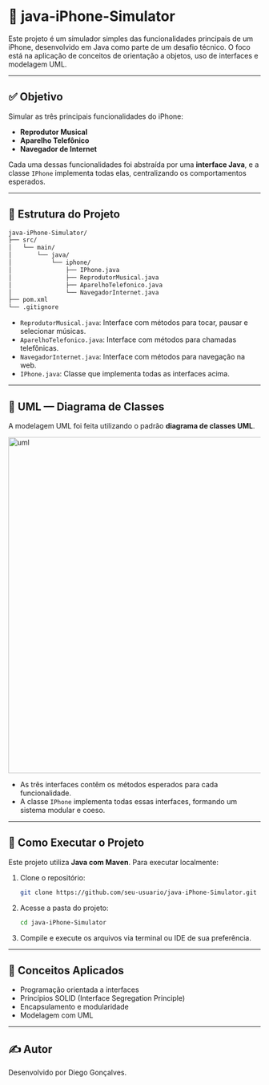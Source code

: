 # 📱 java-iPhone-Simulator

Este projeto é um simulador simples das funcionalidades principais de um iPhone, desenvolvido em Java como parte de um desafio técnico. O foco está na aplicação de conceitos de orientação a objetos, uso de interfaces e modelagem UML.

---

## ✅ Objetivo

Simular as três principais funcionalidades do iPhone:

- **Reprodutor Musical**
- **Aparelho Telefônico**
- **Navegador de Internet**

Cada uma dessas funcionalidades foi abstraída por uma **interface Java**, e a classe `IPhone` implementa todas elas, centralizando os comportamentos esperados.

---

## 🔧 Estrutura do Projeto

```bash
java-iPhone-Simulator/
├── src/
│   └── main/
│       └── java/
│           └── iphone/
│               ├── IPhone.java
│               ├── ReprodutorMusical.java
│               ├── AparelhoTelefonico.java
│               └── NavegadorInternet.java
├── pom.xml
└── .gitignore
```

- `ReprodutorMusical.java`: Interface com métodos para tocar, pausar e selecionar músicas.
- `AparelhoTelefonico.java`: Interface com métodos para chamadas telefônicas.
- `NavegadorInternet.java`: Interface com métodos para navegação na web.
- `IPhone.java`: Classe que implementa todas as interfaces acima.

---

## 📐 UML — Diagrama de Classes

A modelagem UML foi feita utilizando o padrão **diagrama de classes UML**. 

<img width="1400" height="670" alt="uml" src="https://github.com/user-attachments/assets/6d369d31-dfdc-4558-a370-19af301ced60" />


- As três interfaces contêm os métodos esperados para cada funcionalidade.
- A classe `IPhone` implementa todas essas interfaces, formando um sistema modular e coeso.

---

## 🚀 Como Executar o Projeto

Este projeto utiliza **Java com Maven**. Para executar localmente:

1. Clone o repositório:
   ```bash
   git clone https://github.com/seu-usuario/java-iPhone-Simulator.git
   ```
2. Acesse a pasta do projeto:
   ```bash
   cd java-iPhone-Simulator
   ```
3. Compile e execute os arquivos via terminal ou IDE de sua preferência.

---

## 🧠 Conceitos Aplicados

- Programação orientada a interfaces
- Princípios SOLID (Interface Segregation Principle)
- Encapsulamento e modularidade
- Modelagem com UML


---

## ✍️ Autor

Desenvolvido por Diego Gonçalves. 
